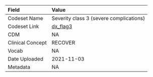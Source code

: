 |Field            |Value                                   |
|:----------------|:---------------------------------------|
|Codeset Name     |Severity class 3 (severe complications) |
|Codeset Link     |[dx_flag3](https://github.com/PEDSnet/Variable-Dictionary/blob/main/condition/dx_flag3.csv)|
|CDM              |NA                                      |
|Clinical Concept |RECOVER                                 |
|Vocab            |NA                                      |
|Date Uploaded    |2021-11-03                              |
|Metadata         |NA                                      |
